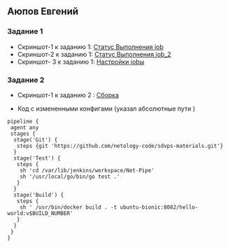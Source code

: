 ## Аюпов Евгений 
### Задание 1
 -   Скриншот-1 к заданию 1: [Статус Выполнения job](https://github.com/Ruin392/sdvps-materials/assets/53511812/f2b803e9-60cb-43f8-a2d6-32b8db0aed11)
 -   Скриншот-2 к заданию 1: [Статус Выполнения job_2](https://github.com/Ruin392/sdvps-materials/assets/53511812/0019e959-befb-4fcf-ad13-3c3b5ff4d6fb)
 -   Скриншот- 3 к заданию 1: [Настройки jobы](https://github.com/Ruin392/sdvps-materials/assets/53511812/c195c86a-ba7c-4b33-a95a-03255ac57ad0)


### Задание 2
- Скриншот-1 к заданию 2 : [Сборка](https://github.com/Ruin392/sdvps-materials/assets/53511812/3ce87437-c6f2-4eeb-86cd-2007ea9945a5)

- Код с измененными конфигами (указал абсолютные пути )
```
pipeline {
 agent any
 stages {
  stage('Git') {
   steps {git 'https://github.com/netology-code/sdvps-materials.git'}
  }
  stage('Test') {
   steps {
    sh 'cd /var/lib/jenkins/workspace/Net-Pipe'
    sh '/usr/local/go/bin/go test .'
   }
  }
  stage('Build') {
   steps {
    sh ' /usr/bin/docker build . -t ubuntu-bionic:8082/hello-world:v$BUILD_NUMBER'
   }
  }
 }
}
```

